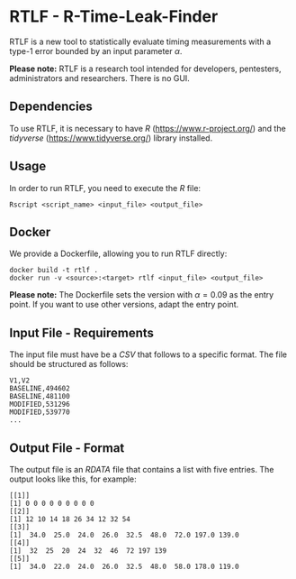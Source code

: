 # RTLF - R-Time-Leak-Finder

RTLF is a new tool to statistically evaluate timing measurements with a type-1 error bounded by an input parameter $\alpha$.

**Please note:**  RTLF is a research tool intended for developers, pentesters, administrators and researchers. There is no GUI.

Dependencies
--
To use RTLF, it is necessary to have *R* (https://www.r-project.org/) and the *tidyverse* (https://www.tidyverse.org/) library installed.

Usage
--
In order to run RTLF, you need to execute the *R* file:
```
Rscript <script_name> <input_file> <output_file>
```

Docker
--
We provide a Dockerfile, allowing you to run RTLF directly:
```
docker build -t rtlf .
docker run -v <source>:<target> rtlf <input_file> <output_file>
```

**Please note:**  The Dockerfile sets the version with $\alpha=0.09$ as the entry point. If you want to use other versions, adapt the entry point.

Input File - Requirements
--
The input file must have be a *CSV* that follows to a specific format. The file should be structured as follows: 
```
V1,V2
BASELINE,494602
BASELINE,481100
MODIFIED,531296
MODIFIED,539770
...
```

Output File - Format
--
The output file is an *RDATA* file that contains a list with five entries. The output looks like this, for example:
```
[[1]]
[1] 0 0 0 0 0 0 0 0 0
[[2]]
[1] 12 10 14 18 26 34 12 32 54
[[3]]
[1]  34.0  25.0  24.0  26.0  32.5  48.0  72.0 197.0 139.0
[[4]]
[1]  32  25  20  24  32  46  72 197 139
[[5]]
[1]  34.0  22.0  24.0  26.0  32.5  48.0  58.0 178.0 119.0
```